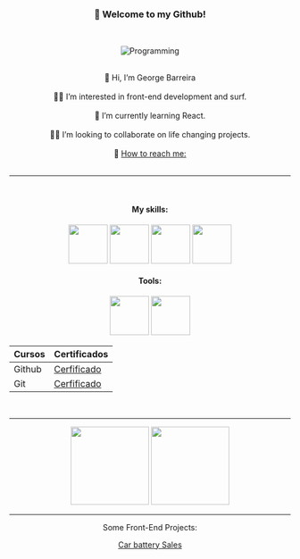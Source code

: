 <div align="center">

### 🖖 Welcome to my Github!
<br>


![Programming](https://media.tenor.com/KbXIBwtIzoYAAAAM/piano-bruce-almighty.gif)
<br><br>

👋 Hi, I’m George Barreira <br><br>
🏄‍♂️ I’m interested in front-end development and surf. <br><br>
🧠 I’m currently learning React. <br><br>
🤜🤛 I’m looking to collaborate on life changing projects. <br><br>
📧 [How to reach me:](https://www.linkedin.com/in/george-de-castro-barreira-22633351/) <br><br>

-----------
<br>

#### My skills:

<p align="center">
 <img style="width:70px" src="https://cdn.jsdelivr.net/gh/devicons/devicon@latest/icons/html5/html5-original-wordmark.svg" /> <img style="width:70px" src="https://cdn.jsdelivr.net/gh/devicons/devicon@latest/icons/css3/css3-original-wordmark.svg" /> <img style="width:70px" src="https://cdn.jsdelivr.net/gh/devicons/devicon@latest/icons/javascript/javascript-plain.svg" /> <img style="width:70px" src="https://cdn.jsdelivr.net/gh/devicons/devicon@latest/icons/bootstrap/bootstrap-original-wordmark.svg" />
 
 </p>

#### Tools:

<p align="center">
 <img style="width:70px" src="https://cdn.jsdelivr.net/gh/devicons/devicon@latest/icons/git/git-original-wordmark.svg" /> 
 <img style="width:70px" src="https://cdn.jsdelivr.net/gh/devicons/devicon@latest/icons/github/github-original-wordmark.svg" /> 
 </p>

| Cursos | Certificados |
|--------|--------------|
| Github | [Cerfificado](https://assets.dio.me/XyQP24LjqcWgujV-xJALJYCJ-qc2VZWjmN9fQsMcUMk/f:webp/h:320/q:70/w:450/L2NlcnRpZmljYXRlcy9jb3Zlci9aNlJQVFZZVC5qcGc) |
| Git    | [Cerfificado](https://www.dio.me/certificate/UTAHC07H/share) |



<br>

-------------


<img loading="lazzy" height="140em"  src="https://github-readme-stats.vercel.app/api/top-langs/?username=georgebarreira&layout=compact&langs_count=7&theme=dracula">

<img loading="lazzy" height="140em" src="https://github-readme-stats.vercel.app/api?username=georgebarreira&show_icons=true&theme=radical">




--------------------


Some Front-End Projects:

[Car battery Sales](https://georgebarreira.github.io/2v4/)



<!---

Cabeçalhos MarDown

# Título 1 
## Título 2
### Título 3
#### Título 4
##### Título 5
###### Título 6

*itálico* ou _itálico_
**negrito** ou __negrito__
___negrito e itálico___

UL

- lista 1
- lista 2
    - sublista

OL

1. lista 1
2. lista 2
    1. sublista
    2. sublista2

link

[texto da imagem](https://catracalivre.com.br/wp-content/uploads/2021/08/por-do-sol-rio-mais-bonito-do-mundo.jpg)

imagem

![texto da imagem](https://catracalivre.com.br/wp-content/uploads/2021/08/por-do-sol-rio-mais-bonito-do-mundo.jpg)

código em linha

`system.out.println();`

código em bloco

```system.out.println();
system.out.println();
system.out.println();
system.out.println();
system.out.println();
```

citações

> Texto das citações

linhas 

--------------
______________

Tabelas

|   Cabeçalho 1 |   Cabeçalho 2 |
|---------------|---------------|
|   Texto 1     |   Texto 2     |
|   Texto 3     |   Texto 4     |

checkbox

- [x] Checked
- [ ] Not checked

georgebarreira/georgebarreira is a ✨ special ✨ repository because its `README.md` (this file) appears on your GitHub profile.
You can click the Preview link to take a look at your changes.
--->
</div>